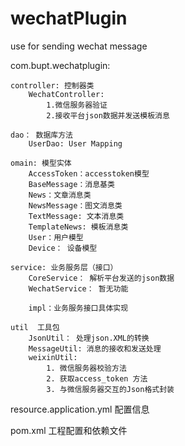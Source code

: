 # wechatPlugin
use for sending wechat message

com.bupt.wechatplugin:
    
    controller: 控制器类
        WechatController: 
            1.微信服务器验证
            2.接收平台json数据并发送模板消息
    
    dao： 数据库方法
        UserDao: User Mapping 
    
    omain: 模型实体
        AccessToken：accesstoken模型
        BaseMessage：消息基类
        News：文章消息类
        NewsMessage：图文消息类 
        TextMessage: 文本消息类
        TemplateNews: 模板消息类
        User：用户模型
        Device： 设备模型
    
    service: 业务服务层（接口）
        CoreService： 解析平台发送的json数据
        WechatService： 暂无功能
        
        impl：业务服务接口具体实现
        
    util  工具包
        JsonUtil： 处理json.XML的转换
        MessageUtil: 消息的接收和发送处理
        weixinUtil: 
            1. 微信服务器校验方法
            2. 获取access_token 方法
            3. 与微信服务器交互的Json格式封装
     
resource.application.yml 配置信息

pom.xml  工程配置和依赖文件
